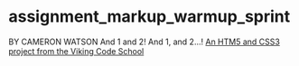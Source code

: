 assignment_markup_warmup_sprint
===============================
BY CAMERON WATSON
And 1 and 2!  And 1, and 2...!
[An HTM5 and CSS3 project from the Viking Code School](http://www.vikingcodeschool.com)
